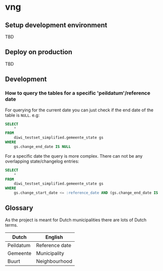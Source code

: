 # vng

## Setup development environment

TBD

## Deploy on production

TBD

## Development

### How to query the tables for a specific 'peildatum'/reference date

For querying for the current date you can just check if the end date of the table is `NULL`. e.g:

```sql
SELECT
    *
FROM
    diwi_testset_simplified.gemeente_state gs
WHERE
    gs.change_end_date IS NULL
```

For a specific date the query is more complex. There can not be any overlapping state/changelog entries:

```sql
SELECT
    *
FROM
    diwi_testset_simplified.gemeente_state gs
WHERE
    gs.change_start_date <= :reference_date AND (gs.change_end_date IS NULL OR gs.change_end_date > :reference_date)
```

## Glossary

As the project is meant for Dutch municipalities there are lots of Dutch terms.

| Dutch     | English        |
| --------- | -------------- |
| Peildatum | Reference date |
| Gemeente  | Municipality   |
| Buurt     | Neighbourhood  |
